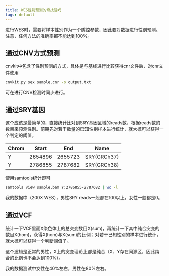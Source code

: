 ```yaml
---
title: WES性别预测的奇技淫巧
tags: default
---
```


进行WES时，需要将样本性别作为一个质控参数，因此要对数据进行性别预测。注意，任何方法的准确率都不能达到100%。

## 通过CNV方式预测

cnvkit中包含了性别预测的方式，具体是与基线进行比较获得cnr文件后，对cnr文件使用

```bash
cnvkit.py sex sample.cnr -o output.txt
```

可在进行CNV检测时同步进行。


## 通过SRY基因

这个应该是最简单的，直接统计比对到SRY基因区域的reads数，根据reads数的数目来预测性别。前期先对若干数量的已知性别样本进行统计，就大概可以获得一个判定的阈值。

| Chrom | Start   | End     | Name        |
| ----- | ------- | ------- | ----------- |
| Y     | 2654896 | 2655723 | SRY(GRCh37) |
| Y     | 2786855 | 2787682 | SRY(GRCh38) |

使用samtools统计即可

```bash
samtools view sample.bam Y:2786855-2787682 | wc -l
```

我的数据中（200X WES），男性SRY reads一般都在100以上，女性一般都是0。

## 通过VCF

统计一下VCF里面X染色体上的总突变数目X(sum)，再统计一下其中纯合突变的数目X(hom)，获得X(hom)与X(sum)的比例；对若干已知性别的样本进行统计，就大概可以获得一个判断阈值了。

这个逻辑是正常的男性，X上的突变理论上都是纯合（X、Y存在同源区，因此纯合的比例也不会达到100%）。

我的数据测试中女性在40%左右，男性在80%左右。

